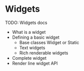 # Widgets

TODO: Widgets docs

- What is a widget
- Defining a basic widget
  - Base classes Widget or Static
  - Text widgets
  - Rich renderable widgets
- Complete widget
- Render line widget API
